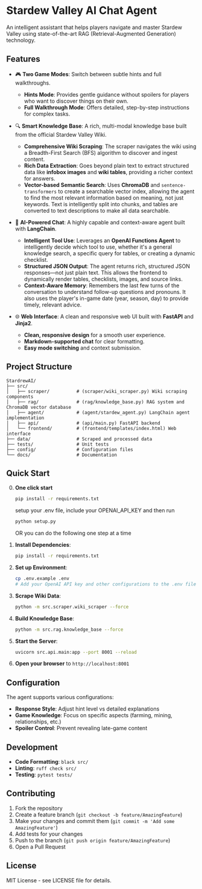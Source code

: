 # Stardew Valley AI Chat Agent

An intelligent assistant that helps players navigate and master Stardew Valley using state-of-the-art RAG (Retrieval-Augmented Generation) technology.

## Features

- 🎮 **Two Game Modes**: Switch between subtle hints and full walkthroughs.
  - **Hints Mode**: Provides gentle guidance without spoilers for players who want to discover things on their own.
  - **Full Walkthrough Mode**: Offers detailed, step-by-step instructions for complex tasks.

- 🔍 **Smart Knowledge Base**: A rich, multi-modal knowledge base built from the official Stardew Valley Wiki.
  - **Comprehensive Wiki Scraping**: The scraper navigates the wiki using a Breadth-First Search (BFS) algorithm to discover and ingest content.
  - **Rich Data Extraction**: Goes beyond plain text to extract structured data like **infobox images** and **wiki tables**, providing a richer context for answers.
  - **Vector-based Semantic Search**: Uses **ChromaDB** and `sentence-transformers` to create a searchable vector index, allowing the agent to find the most relevant information based on meaning, not just keywords. Text is intelligently split into chunks, and tables are converted to text descriptions to make all data searchable.

- 🤖 **AI-Powered Chat**: A highly capable and context-aware agent built with **LangChain**.
  - **Intelligent Tool Use**: Leverages an **OpenAI Functions Agent** to intelligently decide which tool to use, whether it's a general knowledge search, a specific query for tables, or creating a dynamic checklist.
  - **Structured JSON Output**: The agent returns rich, structured JSON responses—not just plain text. This allows the frontend to dynamically render tables, checklists, images, and source links.
  - **Context-Aware Memory**: Remembers the last few turns of the conversation to understand follow-up questions and pronouns. It also uses the player's in-game date (year, season, day) to provide timely, relevant advice.

- 🌐 **Web Interface**: A clean and responsive web UI built with **FastAPI** and **Jinja2**.
  - **Clean, responsive design** for a smooth user experience.
  - **Markdown-supported chat** for clear formatting.
  - **Easy mode switching** and context submission.

## Project Structure

```
StardrewAI/
├── src/
│   ├── scraper/          # (scraper/wiki_scraper.py) Wiki scraping components
│   ├── rag/              # (rag/knowledge_base.py) RAG system and ChromaDB vector database
│   ├── agent/            # (agent/stardew_agent.py) LangChain agent implementation
│   ├── api/              # (api/main.py) FastAPI backend
│   └── frontend/         # (frontend/templates/index.html) Web interface
├── data/                 # Scraped and processed data
├── tests/                # Unit tests
├── config/               # Configuration files
└── docs/                 # Documentation
```

## Quick Start

0.  **One click start**
    ```bash
    pip install -r requirements.txt
    ```
    setup your .env file, include your OPENAI_API_KEY and then run
    ```bash
    python setup.py
    ```

    OR you can do the following one step at a time

1.  **Install Dependencies**:
    ```bash
    pip install -r requirements.txt
    ```

2.  **Set up Environment**:
    ```bash
    cp .env.example .env
    # Add your OpenAI API key and other configurations to the .env file
    ```

3.  **Scrape Wiki Data**:
    ```bash
    python -m src.scraper.wiki_scraper --force
    ```

4.  **Build Knowledge Base**:
    ```bash
    python -m src.rag.knowledge_base --force
    ```

5.  **Start the Server**:
    ```bash
    uvicorn src.api.main:app --port 8001 --reload
    ```

6. **Open your browser** to `http://localhost:8001`

## Configuration

The agent supports various configurations:
- **Response Style**: Adjust hint level vs detailed explanations
- **Game Knowledge**: Focus on specific aspects (farming, mining, relationships, etc.)
- **Spoiler Control**: Prevent revealing late-game content

## Development

- **Code Formatting**: `black src/`
- **Linting**: `ruff check src/`
- **Testing**: `pytest tests/`

## Contributing

1.  Fork the repository
2.  Create a feature branch (`git checkout -b feature/AmazingFeature`)
3.  Make your changes and commit them (`git commit -m 'Add some AmazingFeature'`)
4.  Add tests for your changes
5.  Push to the branch (`git push origin feature/AmazingFeature`)
6.  Open a Pull Request

## License

MIT License - see LICENSE file for details.

